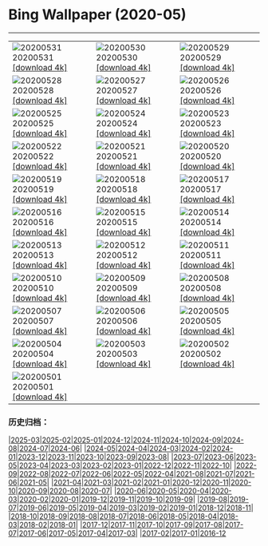 # Bing Wallpaper (2020-05)
**************

<table><tr><td><img src="https://www.bing.com/th?id=OHR.GreatReefDay_ZH-CN1185297376_1920x1080.jpg" alt="20200531"> 20200531 <a href="https://www.bing.com/th?id=OHR.GreatReefDay_ZH-CN1185297376_UHD.jpg">[download 4k]</a></td><td><img src="https://www.bing.com/th?id=OHR.WolfPup_ZH-CN1074513906_1920x1080.jpg" alt="20200530"> 20200530 <a href="https://www.bing.com/th?id=OHR.WolfPup_ZH-CN1074513906_UHD.jpg">[download 4k]</a></td><td><img src="https://www.bing.com/th?id=OHR.SantaCruzRiver_ZH-CN0935957996_1920x1080.jpg" alt="20200529"> 20200529 <a href="https://www.bing.com/th?id=OHR.SantaCruzRiver_ZH-CN0935957996_UHD.jpg">[download 4k]</a></td></tr><tr><td><img src="https://www.bing.com/th?id=OHR.MarleyBeach_ZH-CN0404372814_1920x1080.jpg" alt="20200528"> 20200528 <a href="https://www.bing.com/th?id=OHR.MarleyBeach_ZH-CN0404372814_UHD.jpg">[download 4k]</a></td><td><img src="https://www.bing.com/th?id=OHR.OldManWhiskers_ZH-CN9321160932_1920x1080.jpg" alt="20200527"> 20200527 <a href="https://www.bing.com/th?id=OHR.OldManWhiskers_ZH-CN9321160932_UHD.jpg">[download 4k]</a></td><td><img src="https://www.bing.com/th?id=OHR.EvergladesShowers_ZH-CN9209435866_1920x1080.jpg" alt="20200526"> 20200526 <a href="https://www.bing.com/th?id=OHR.EvergladesShowers_ZH-CN9209435866_UHD.jpg">[download 4k]</a></td></tr><tr><td><img src="https://www.bing.com/th?id=OHR.CheetahCubs_ZH-CN8863575385_1920x1080.jpg" alt="20200525"> 20200525 <a href="https://www.bing.com/th?id=OHR.CheetahCubs_ZH-CN8863575385_UHD.jpg">[download 4k]</a></td><td><img src="https://www.bing.com/th?id=OHR.TulipFieldsDE_ZH-CN8685077552_1920x1080.jpg" alt="20200524"> 20200524 <a href="https://www.bing.com/th?id=OHR.TulipFieldsDE_ZH-CN8685077552_UHD.jpg">[download 4k]</a></td><td><img src="https://www.bing.com/th?id=OHR.GreenanMaze_ZH-CN7987019078_1920x1080.jpg" alt="20200523"> 20200523 <a href="https://www.bing.com/th?id=OHR.GreenanMaze_ZH-CN7987019078_UHD.jpg">[download 4k]</a></td></tr><tr><td><img src="https://www.bing.com/th?id=OHR.SunSalutation_ZH-CN7833986255_1920x1080.jpg" alt="20200522"> 20200522 <a href="https://www.bing.com/th?id=OHR.SunSalutation_ZH-CN7833986255_UHD.jpg">[download 4k]</a></td><td><img src="https://www.bing.com/th?id=OHR.ReichenbachFalls_ZH-CN7578535270_1920x1080.jpg" alt="20200521"> 20200521 <a href="https://www.bing.com/th?id=OHR.ReichenbachFalls_ZH-CN7578535270_UHD.jpg">[download 4k]</a></td><td><img src="https://www.bing.com/th?id=OHR.PoppyDeer_ZH-CN8317016056_1920x1080.jpg" alt="20200520"> 20200520 <a href="https://www.bing.com/th?id=OHR.PoppyDeer_ZH-CN8317016056_UHD.jpg">[download 4k]</a></td></tr><tr><td><img src="https://www.bing.com/th?id=OHR.LavenderBee_ZH-CN0499654521_1920x1080.jpg" alt="20200519"> 20200519 <a href="https://www.bing.com/th?id=OHR.LavenderBee_ZH-CN0499654521_UHD.jpg">[download 4k]</a></td><td><img src="https://www.bing.com/th?id=OHR.RoaringFork_ZH-CN0315142196_1920x1080.jpg" alt="20200518"> 20200518 <a href="https://www.bing.com/th?id=OHR.RoaringFork_ZH-CN0315142196_UHD.jpg">[download 4k]</a></td><td><img src="https://www.bing.com/th?id=OHR.ElephantHerd_ZH-CN0652209931_1920x1080.jpg" alt="20200517"> 20200517 <a href="https://www.bing.com/th?id=OHR.ElephantHerd_ZH-CN0652209931_UHD.jpg">[download 4k]</a></td></tr><tr><td><img src="https://www.bing.com/th?id=OHR.LofotenIslands_ZH-CN0114482586_1920x1080.jpg" alt="20200516"> 20200516 <a href="https://www.bing.com/th?id=OHR.LofotenIslands_ZH-CN0114482586_UHD.jpg">[download 4k]</a></td><td><img src="https://www.bing.com/th?id=OHR.LacMidi_ZH-CN9682566554_1920x1080.jpg" alt="20200515"> 20200515 <a href="https://www.bing.com/th?id=OHR.LacMidi_ZH-CN9682566554_UHD.jpg">[download 4k]</a></td><td><img src="https://www.bing.com/th?id=OHR.NorthRimOpens_ZH-CN9513300299_1920x1080.jpg" alt="20200514"> 20200514 <a href="https://www.bing.com/th?id=OHR.NorthRimOpens_ZH-CN9513300299_UHD.jpg">[download 4k]</a></td></tr><tr><td><img src="https://www.bing.com/th?id=OHR.BaliRiceHarvest_ZH-CN9267319542_1920x1080.jpg" alt="20200513"> 20200513 <a href="https://www.bing.com/th?id=OHR.BaliRiceHarvest_ZH-CN9267319542_UHD.jpg">[download 4k]</a></td><td><img src="https://www.bing.com/th?id=OHR.MooseWatching_ZH-CN9115714564_1920x1080.jpg" alt="20200512"> 20200512 <a href="https://www.bing.com/th?id=OHR.MooseWatching_ZH-CN9115714564_UHD.jpg">[download 4k]</a></td><td><img src="https://www.bing.com/th?id=OHR.SeagullsChat_ZH-CN8973709588_1920x1080.jpg" alt="20200511"> 20200511 <a href="https://www.bing.com/th?id=OHR.SeagullsChat_ZH-CN8973709588_UHD.jpg">[download 4k]</a></td></tr><tr><td><img src="https://www.bing.com/th?id=OHR.OldPatriarchTree_ZH-CN8818146190_1920x1080.jpg" alt="20200510"> 20200510 <a href="https://www.bing.com/th?id=OHR.OldPatriarchTree_ZH-CN8818146190_UHD.jpg">[download 4k]</a></td><td><img src="https://www.bing.com/th?id=OHR.ZebraMom_ZH-CN8693599520_1920x1080.jpg" alt="20200509"> 20200509 <a href="https://www.bing.com/th?id=OHR.ZebraMom_ZH-CN8693599520_UHD.jpg">[download 4k]</a></td><td><img src="https://www.bing.com/th?id=OHR.BarnOwlMigration_ZH-CN8579914070_1920x1080.jpg" alt="20200508"> 20200508 <a href="https://www.bing.com/th?id=OHR.BarnOwlMigration_ZH-CN8579914070_UHD.jpg">[download 4k]</a></td></tr><tr><td><img src="https://www.bing.com/th?id=OHR.AdelaideVineyard_ZH-CN8408417885_1920x1080.jpg" alt="20200507"> 20200507 <a href="https://www.bing.com/th?id=OHR.AdelaideVineyard_ZH-CN8408417885_UHD.jpg">[download 4k]</a></td><td><img src="https://www.bing.com/th?id=OHR.WildflowerWeek_ZH-CN4593499387_1920x1080.jpg" alt="20200506"> 20200506 <a href="https://www.bing.com/th?id=OHR.WildflowerWeek_ZH-CN4593499387_UHD.jpg">[download 4k]</a></td><td><img src="https://www.bing.com/th?id=OHR.SiegeofCusco_ZH-CN9108219313_1920x1080.jpg" alt="20200505"> 20200505 <a href="https://www.bing.com/th?id=OHR.SiegeofCusco_ZH-CN9108219313_UHD.jpg">[download 4k]</a></td></tr><tr><td><img src="https://www.bing.com/th?id=OHR.CordovanCourts_ZH-CN8989880218_1920x1080.jpg" alt="20200504"> 20200504 <a href="https://www.bing.com/th?id=OHR.CordovanCourts_ZH-CN8989880218_UHD.jpg">[download 4k]</a></td><td><img src="https://www.bing.com/th?id=OHR.LastJedi_ZH-CN8789881870_1920x1080.jpg" alt="20200503"> 20200503 <a href="https://www.bing.com/th?id=OHR.LastJedi_ZH-CN8789881870_UHD.jpg">[download 4k]</a></td><td><img src="https://www.bing.com/th?id=OHR.LaughingOwl_ZH-CN8548558025_1920x1080.jpg" alt="20200502"> 20200502 <a href="https://www.bing.com/th?id=OHR.LaughingOwl_ZH-CN8548558025_UHD.jpg">[download 4k]</a></td></tr><tr><td><img src="https://www.bing.com/th?id=OHR.KasbahRoses_ZH-CN8429310380_1920x1080.jpg" alt="20200501"> 20200501 <a href="https://www.bing.com/th?id=OHR.KasbahRoses_ZH-CN8429310380_UHD.jpg">[download 4k]</a></td><td></td><td></td></tr></table>

### 历史归档：

|[2025-03](/../2025-03/2025-03.md)|[2025-02](/../2025-02/2025-02.md)|[2025-01](/../2025-01/2025-01.md)|[2024-12](/../2024-12/2024-12.md)|[2024-11](/../2024-11/2024-11.md)|[2024-10](/../2024-10/2024-10.md)|[2024-09](/../2024-09/2024-09.md)|[2024-08](/../2024-08/2024-08.md)|[2024-07](/../2024-07/2024-07.md)|[2024-06](/../2024-06/2024-06.md)|
|[2024-05](/../2024-05/2024-05.md)|[2024-04](/../2024-04/2024-04.md)|[2024-03](/../2024-03/2024-03.md)|[2024-02](/../2024-02/2024-02.md)|[2024-01](/../2024-01/2024-01.md)|[2023-12](/../2023-12/2023-12.md)|[2023-11](/../2023-11/2023-11.md)|[2023-10](/../2023-10/2023-10.md)|[2023-09](/../2023-09/2023-09.md)|[2023-08](/../2023-08/2023-08.md)|
|[2023-07](/../2023-07/2023-07.md)|[2023-06](/../2023-06/2023-06.md)|[2023-05](/../2023-05/2023-05.md)|[2023-04](/../2023-04/2023-04.md)|[2023-03](/../2023-03/2023-03.md)|[2023-02](/../2023-02/2023-02.md)|[2023-01](/../2023-01/2023-01.md)|[2022-12](/../2022-12/2022-12.md)|[2022-11](/../2022-11/2022-11.md)|[2022-10](/../2022-10/2022-10.md)|
|[2022-09](/../2022-09/2022-09.md)|[2022-08](/../2022-08/2022-08.md)|[2022-07](/../2022-07/2022-07.md)|[2022-06](/../2022-06/2022-06.md)|[2022-05](/../2022-05/2022-05.md)|[2022-04](/../2022-04/2022-04.md)|[2021-08](/../2021-08/2021-08.md)|[2021-07](/../2021-07/2021-07.md)|[2021-06](/../2021-06/2021-06.md)|[2021-05](/../2021-05/2021-05.md)|
|[2021-04](/../2021-04/2021-04.md)|[2021-03](/../2021-03/2021-03.md)|[2021-02](/../2021-02/2021-02.md)|[2021-01](/../2021-01/2021-01.md)|[2020-12](/../2020-12/2020-12.md)|[2020-11](/../2020-11/2020-11.md)|[2020-10](/../2020-10/2020-10.md)|[2020-09](/../2020-09/2020-09.md)|[2020-08](/../2020-08/2020-08.md)|[2020-07](/../2020-07/2020-07.md)|
|[2020-06](/../2020-06/2020-06.md)|[2020-05](/2020-05.md)|[2020-04](/../2020-04/2020-04.md)|[2020-03](/../2020-03/2020-03.md)|[2020-02](/../2020-02/2020-02.md)|[2020-01](/../2020-01/2020-01.md)|[2019-12](/../2019-12/2019-12.md)|[2019-11](/../2019-11/2019-11.md)|[2019-10](/../2019-10/2019-10.md)|[2019-09](/../2019-09/2019-09.md)|
|[2019-08](/../2019-08/2019-08.md)|[2019-07](/../2019-07/2019-07.md)|[2019-06](/../2019-06/2019-06.md)|[2019-05](/../2019-05/2019-05.md)|[2019-04](/../2019-04/2019-04.md)|[2019-03](/../2019-03/2019-03.md)|[2019-02](/../2019-02/2019-02.md)|[2019-01](/../2019-01/2019-01.md)|[2018-12](/../2018-12/2018-12.md)|[2018-11](/../2018-11/2018-11.md)|
|[2018-10](/../2018-10/2018-10.md)|[2018-09](/../2018-09/2018-09.md)|[2018-08](/../2018-08/2018-08.md)|[2018-07](/../2018-07/2018-07.md)|[2018-06](/../2018-06/2018-06.md)|[2018-05](/../2018-05/2018-05.md)|[2018-04](/../2018-04/2018-04.md)|[2018-03](/../2018-03/2018-03.md)|[2018-02](/../2018-02/2018-02.md)|[2018-01](/../2018-01/2018-01.md)|
|[2017-12](/../2017-12/2017-12.md)|[2017-11](/../2017-11/2017-11.md)|[2017-10](/../2017-10/2017-10.md)|[2017-09](/../2017-09/2017-09.md)|[2017-08](/../2017-08/2017-08.md)|[2017-07](/../2017-07/2017-07.md)|[2017-06](/../2017-06/2017-06.md)|[2017-05](/../2017-05/2017-05.md)|[2017-04](/../2017-04/2017-04.md)|[2017-03](/../2017-03/2017-03.md)|
|[2017-02](/../2017-02/2017-02.md)|[2017-01](/../2017-01/2017-01.md)|[2016-12](/../2016-12/2016-12.md)